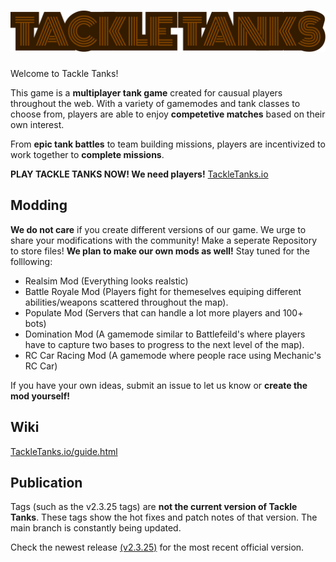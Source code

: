 # ![Tackle Tanks!](https://raw.githubusercontent.com/LeechLab/Tackle-Tanks/main/HTML_images/title.svg)
Welcome to Tackle Tanks!

This game is a **multiplayer tank game** created for causual players throughout the web. With a variety of gamemodes and tank classes to choose from, players are able to enjoy **competetive matches** based on their own interest.

From **epic tank battles** to team building missions, players are incentivized to work together to **complete missions**.


**PLAY TACKLE TANKS NOW! We need players!** [TackleTanks.io](https://leechlab.github.io/Tackle-Tanks)

## Modding
**We do not care** if you create different versions of our game. We urge to share your modifications with the community! Make a seperate Repository to store files! **We plan to make our own mods as well!** Stay tuned for the folllowing:

 - Realsim Mod (Everything looks realstic)
 - Battle Royale Mod (Players fight for themeselves equiping different abilities/weapons scattered throughout the map).
 - Populate Mod (Servers that can handle a lot more players and 100+ bots)
 - Domination Mod (A gamemode similar to Battlefeild's where players have to capture two bases to progress to the next level of the map).
 - RC Car Racing Mod (A gamemode where people race using Mechanic's RC Car)

If you have your own ideas, submit an issue to let us know or **create the mod yourself!**

## Wiki
[TackleTanks.io/guide.html](https://leechlab.github.io/Tackle-Tanks/guide.html)

## Publication
Tags (such as the v2.3.25 tags) are **not the current version of Tackle Tanks**. These tags show the hot fixes and patch notes of that version. The main branch is constantly being updated.

Check the newest release [(v2.3.25)](https://github.com/LeechLab/Tackle-Tanks/releases/tag/v2.3.25) for the most recent official version.
